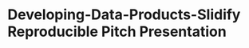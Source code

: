 Developing-Data-Products-Slidify Reproducible Pitch Presentation
================================================================
